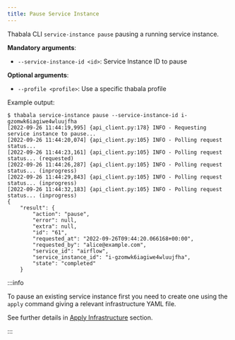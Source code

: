 ```yaml
---
title: Pause Service Instance
---
```


Thabala CLI `service-instance pause` pausing a running service instance.

**Mandatory arguments**:

* `--service-instance-id <id>`: Service Instance ID to pause

**Optional arguments**:

* `--profile <profile>`: Use a specific thabala profile

Example output:

```shell
$ thabala service-instance pause --service-instance-id i-gzomwk6iagiwe4wluujfha
[2022-09-26 11:44:19,995] {api_client.py:178} INFO - Requesting service instance to pause...
[2022-09-26 11:44:20,074] {api_client.py:105} INFO - Polling request status... 
[2022-09-26 11:44:23,161] {api_client.py:105} INFO - Polling request status... (requested)
[2022-09-26 11:44:26,287] {api_client.py:105} INFO - Polling request status... (inprogress)
[2022-09-26 11:44:29,843] {api_client.py:105} INFO - Polling request status... (inprogress)
[2022-09-26 11:44:32,183] {api_client.py:105} INFO - Polling request status... (inprogress)
{
    "result": {
        "action": "pause",
        "error": null,
        "extra": null,
        "id": "61",
        "requested_at": "2022-09-26T09:44:20.066168+00:00",
        "requested_by": "alice@example.com",
        "service_id": "airflow",
        "service_instance_id": "i-gzomwk6iagiwe4wluujfha",
        "state": "completed"
    }
```

:::info

To pause an existing service instance first you need to create one using
the `apply` command giving a relevant infrastructure YAML file.

See further details in [Apply Infrastructure](infra-apply.md) section.

:::
